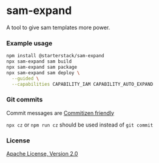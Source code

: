 # sam-expand

A tool to give sam templates more power.

### Example usage

```sh
npm install @starterstack/sam-expand
npx sam-expand sam build
npx sam-expand sam package
npx sam-expand sam deploy \
  --guided \
  --capabilities CAPABILITY_IAM CAPABILITY_AUTO_EXPAND
```

### Git commits

Commit messages are [Commitizen friendly](https://github.com/commitizen/cz-cli#making-your-repo-commitizen-friendly)

`npx cz` or `npm run cz` should be used instead of `git commit`

### License

[Apache License, Version 2.0](LICENSE)
